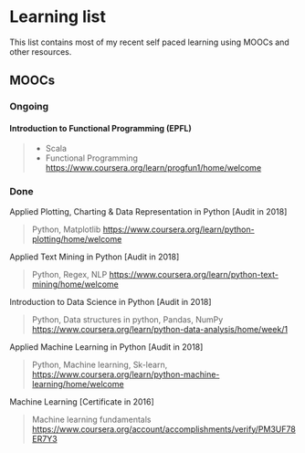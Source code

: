 # Learning list

This list contains most of my recent self paced learning using MOOCs and
other resources.

## MOOCs

### Ongoing
#### Introduction to Functional Programming (EPFL)
> - Scala
> - Functional Programming
> https://www.coursera.org/learn/progfun1/home/welcome

### Done
Applied Plotting, Charting & Data Representation in Python [Audit in 2018]
> Python, Matplotlib
> https://www.coursera.org/learn/python-plotting/home/welcome

Applied Text Mining in Python [Audit in 2018]
> Python,
> Regex,
> NLP
> https://www.coursera.org/learn/python-text-mining/home/welcome

Introduction to Data Science in Python [Audit in 2018]
> Python,
> Data structures in python, Pandas, NumPy
> https://www.coursera.org/learn/python-data-analysis/home/week/1

Applied Machine Learning in Python [Audit in 2018]
> Python,
> Machine learning,
> Sk-learn,
> https://www.coursera.org/learn/python-machine-learning/home/welcome

Machine Learning [Certificate in 2016]
> Machine learning fundamentals
> https://www.coursera.org/account/accomplishments/verify/PM3UF78ER7Y3

